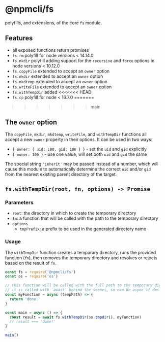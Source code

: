 # @npmcli/fs

polyfills, and extensions, of the core `fs` module.

## Features

- all exposed functions return promises
- `fs.rm` polyfill for node versions < 14.14.0
- `fs.mkdir` polyfill adding support for the `recursive` and `force` options in node versions < 10.12.0
- `fs.copyFile` extended to accept an `owner` option
- `fs.mkdir` extended to accept an `owner` option
- `fs.mkdtemp` extended to accept an `owner` option
- `fs.writeFile` extended to accept an `owner` option
- `fs.withTempDir` added
<<<<<<< HEAD
- `fs.cp` polyfill for node < 16.7.0
=======
>>>>>>> main

## The `owner` option

The `copyFile`, `mkdir`, `mkdtemp`, `writeFile`, and `withTempDir` functions
all accept a new `owner` property in their options. It can be used in two ways:

- `{ owner: { uid: 100, gid: 100 } }` - set the `uid` and `gid` explicitly
- `{ owner: 100 }` - use one value, will set both `uid` and `gid` the same

The special string `'inherit'` may be passed instead of a number, which will
cause this module to automatically determine the correct `uid` and/or `gid`
from the nearest existing parent directory of the target.

## `fs.withTempDir(root, fn, options) -> Promise`

### Parameters

- `root`: the directory in which to create the temporary directory
- `fn`: a function that will be called with the path to the temporary directory
- `options`
  - `tmpPrefix`: a prefix to be used in the generated directory name

### Usage

The `withTempDir` function creates a temporary directory, runs the provided
function (`fn`), then removes the temporary directory and resolves or rejects
based on the result of `fn`.

```js
const fs = require('@npmcli/fs')
const os = require('os')

// this function will be called with the full path to the temporary directory
// it is called with `await` behind the scenes, so can be async if desired.
const myFunction = async (tempPath) => {
  return 'done!'
}

const main = async () => {
  const result = await fs.withTempDir(os.tmpdir(), myFunction)
  // result === 'done!'
}

main()
```
